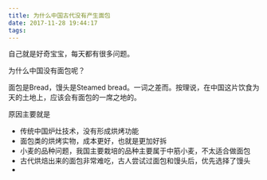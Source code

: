 ```yaml
---
title: 为什么中国古代没有产生面包
date: 2017-11-28 19:44:17
tags:
---
```

自己就是好奇宝宝，每天都有很多问题。

为什么中国没有面包呢？

面包是Bread，馒头是Steamed bread。一词之差而。按理说，在中国这片饮食为天的土地上，应该会有面包的一席之地的。

原因主要就是
- 传统中国炉灶技术，没有形成烘烤功能
- 面包类的烘烤实物，成本更好，也就是更加好拆
- 小麦的品种问题，我国主要栽培的品种主要属于中筋小麦，不太适合做面包
- 古代烘焙出来的面包非常难吃，古人尝试过面包和馒头后，优先选择了馒头
- 